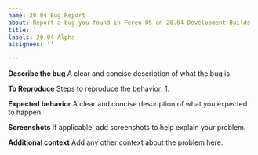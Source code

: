 ```yaml
---
name: 20.04 Bug Report
about: Report a bug you found in Feren OS on 20.04 Development Builds
title: ''
labels: 20.04 Alpha
assignees: ''

---
```


**Describe the bug**
A clear and concise description of what the bug is.

**To Reproduce**
Steps to reproduce the behavior:
1. 

**Expected behavior**
A clear and concise description of what you expected to happen.

**Screenshots**
If applicable, add screenshots to help explain your problem.

**Additional context**
Add any other context about the problem here.
